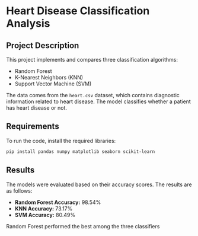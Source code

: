 # Heart Disease Classification Analysis

## Project Description
This project implements and compares three classification algorithms:
- Random Forest
- K-Nearest Neighbors (KNN)
- Support Vector Machine (SVM)

The data comes from the `heart.csv` dataset, which contains diagnostic information related to heart disease. The model classifies whether a patient has heart disease or not.

## Requirements
To run the code, install the required libraries:
```bash
pip install pandas numpy matplotlib seaborn scikit-learn
```
## Results
The models were evaluated based on their accuracy scores. The results are as follows:

- **Random Forest Accuracy:** 98.54%
- **KNN Accuracy:** 73.17%
- **SVM Accuracy:** 80.49%

Random Forest performed the best among the three classifiers
